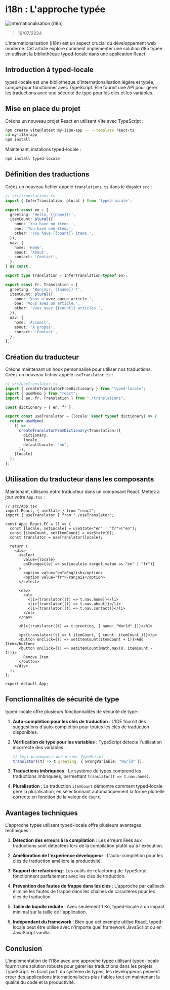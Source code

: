 # i18n : L'approche typée

![Internationalisation (i18n)](https://lezo-files.s3.fr-par.scw.cloud/simon-blog/esbuild-npm.webp)

> 19/07/2024

L'internationalisation (i18n) est un aspect crucial du développement web moderne. Cet article explore comment implémenter une solution i18n typée en utilisant la bibliothèque typed-locale dans une application React.

## Introduction à typed-locale

typed-locale est une bibliothèque d'internationalisation légère et typée, conçue pour fonctionner avec TypeScript. Elle fournit une API pour gérer les traductions avec une sécurité de type pour les clés et les variables.

## Mise en place du projet

Créons un nouveau projet React en utilisant Vite avec TypeScript :

```bash
npm create vite@latest my-i18n-app -- --template react-ts
cd my-i18n-app
npm install
```

Maintenant, installons typed-locale :

```bash
npm install typed-locale
```

## Définition des traductions

Créez un nouveau fichier appelé `translations.ts` dans le dossier `src` :

```typescript
// src/translations.ts
import { InferTranslation, plural } from 'typed-locale';

export const en = {
  greeting: 'Hello, {{name}}!',
  itemCount: plural({
    none: 'You have no items.',
    one: 'You have one item.',
    other: 'You have {{count}} items.',
  }),
  nav: {
    home: 'Home',
    about: 'About',
    contact: 'Contact',
  },
} as const;

export type Translation = InferTranslation<typeof en>;

export const fr: Translation = {
  greeting: 'Bonjour, {{name}} !',
  itemCount: plural({
    none: 'Vous n'avez aucun article.',
    one: 'Vous avez un article.',
    other: 'Vous avez {{count}} articles.',
  }),
  nav: {
    home: 'Accueil',
    about: 'À propos',
    contact: 'Contact',
  },
};
```

## Création du traducteur

Créons maintenant un hook personnalisé pour utiliser nos traductions. Créez un nouveau fichier appelé `useTranslator.ts` :

```typescript
// src/useTranslator.ts
import { createTranslatorFromDictionary } from "typed-locale";
import { useMemo } from "react";
import { en, fr, Translation } from "./translations";

const dictionary = { en, fr };

export const useTranslator = (locale: keyof typeof dictionary) => {
  return useMemo(
    () =>
      createTranslatorFromDictionary<Translation>({
        dictionary,
        locale,
        defaultLocale: "en",
      }),
    [locale]
  );
};
```

## Utilisation du traducteur dans les composants

Maintenant, utilisons notre traducteur dans un composant React. Mettez à jour votre `App.tsx` :

```tsx
// src/App.tsx
import React, { useState } from "react";
import { useTranslator } from "./useTranslator";

const App: React.FC = () => {
  const [locale, setLocale] = useState<"en" | "fr">("en");
  const [itemCount, setItemCount] = useState(0);
  const translator = useTranslator(locale);

  return (
    <div>
      <select
        value={locale}
        onChange={(e) => setLocale(e.target.value as "en" | "fr")}
      >
        <option value="en">English</option>
        <option value="fr">Français</option>
      </select>

      <nav>
        <ul>
          <li>{translator((t) => t.nav.home)}</li>
          <li>{translator((t) => t.nav.about)}</li>
          <li>{translator((t) => t.nav.contact)}</li>
        </ul>
      </nav>

      <h1>{translator((t) => t.greeting, { name: "World" })}</h1>

      <p>{translator((t) => t.itemCount, { count: itemCount })}</p>
      <button onClick={() => setItemCount(itemCount + 1)}>Add Item</button>
      <button onClick={() => setItemCount(Math.max(0, itemCount - 1))}>
        Remove Item
      </button>
    </div>
  );
};

export default App;
```

## Fonctionnalités de sécurité de type

typed-locale offre plusieurs fonctionnalités de sécurité de type :

1. **Auto-complétion pour les clés de traduction** : L'IDE fournit des suggestions d'auto-complétion pour toutes les clés de traduction disponibles.

2. **Vérification de type pour les variables** : TypeScript détecte l'utilisation incorrecte des variables :

   ```typescript
   // Ceci provoquera une erreur TypeScript
   translator((t) => t.greeting, { wrongVariable: "World" });
   ```

3. **Traductions imbriquées** : Le système de types comprend les traductions imbriquées, permettant `translator(t => t.nav.home)`.

4. **Pluralisation** : La traduction `itemCount` démontre comment typed-locale gère la pluralisation, en sélectionnant automatiquement la forme plurielle correcte en fonction de la valeur de `count`.

## Avantages techniques

L'approche typée utilisant typed-locale offre plusieurs avantages techniques :

1. **Détection des erreurs à la compilation** : Les erreurs liées aux traductions sont détectées lors de la compilation plutôt qu'à l'exécution.

2. **Amélioration de l'expérience développeur** : L'auto-complétion pour les clés de traduction améliore la productivité.

3. **Support de refactoring** : Les outils de refactoring de TypeScript fonctionnent parfaitement avec les clés de traduction.

4. **Prévention des fautes de frappe dans les clés** : L'approche par callback élimine les fautes de frappe dans les chaînes de caractères pour les clés de traduction.

5. **Taille de bundle réduite** : Avec seulement 1 Ko, typed-locale a un impact minimal sur la taille de l'application.

6. **Indépendant du framework** : Bien que cet exemple utilise React, typed-locale peut être utilisé avec n'importe quel framework JavaScript ou en JavaScript vanilla.

## Conclusion

L'implémentation de l'i18n avec une approche typée utilisant typed-locale fournit une solution robuste pour gérer les traductions dans les projets TypeScript. En tirant parti du système de types, les développeurs peuvent créer des applications internationalisées plus fiables tout en maintenant la qualité du code et la productivité.
